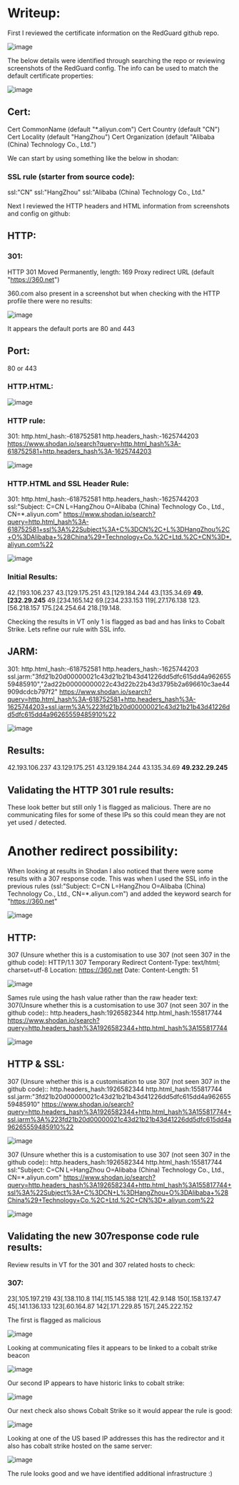 
# Writeup:

First I reviewed the certificate information on the RedGuard github repo. 

![image](https://github.com/m4nbat/SecBlogs/assets/16122365/9787ea5d-2c35-49f2-949a-290455613459)


The below details were identified through searching the repo or reviewing screenshots of the RedGuard config. The info can be used to match the default certificate properties:


![image](https://github.com/m4nbat/SecBlogs/assets/16122365/33948c26-109c-48bd-9a8a-54f9b092c7b9)


## Cert:
Cert CommonName (default "*.aliyun.com")
Cert Country (default "CN")
Cert Locality (default "HangZhou")
Cert Organization (default "Alibaba (China) Technology Co., Ltd.")

We can start by using something like the below in shodan:

### SSL rule (starter from source code):
ssl:"CN" ssl:"HangZhou" ssl:"Alibaba (China) Technology Co., Ltd."

Next I reviewed the HTTP headers and HTML information from screenshots and config on github:

## HTTP:

### 301:
HTTP 301 Moved Permanently, length: 169
Proxy redirect URL (default "https://360.net")

360.com also present in a screenshot but when checking with the HTTP profile there were no results:


![image](https://github.com/m4nbat/SecBlogs/assets/16122365/caa0dc9d-25e2-4436-9502-7cbcd601ca76)


It appears the default ports are 80 and 443

## Port: 
80 or 443

### HTTP.HTML:

![image](https://github.com/m4nbat/SecBlogs/assets/16122365/eca99554-8ea5-4dbb-8a47-68ffc059ba00)



### HTTP rule:
301:
http.html_hash:-618752581 http.headers_hash:-1625744203
https://www.shodan.io/search?query=http.html_hash%3A-618752581+http.headers_hash%3A-1625744203


![image](https://github.com/m4nbat/SecBlogs/assets/16122365/5b9360de-27ad-43f5-89a5-bd9c04339072)


### HTTP.HTML and SSL Header Rule:
301:
http.html_hash:-618752581 http.headers_hash:-1625744203 ssl:"Subject: C=CN L=HangZhou O=Alibaba (China) Technology Co., Ltd., CN=*.aliyun.com"
https://www.shodan.io/search?query=http.html_hash%3A-618752581+ssl%3A%22Subject%3A+C%3DCN%2C+L%3DHangZhou%2C+O%3DAlibaba+%28China%29+Technology+Co.%2C+Ltd.%2C+CN%3D*.aliyun.com%22


![image](https://github.com/m4nbat/SecBlogs/assets/16122365/06338e16-9756-42a8-ab71-d4385411e842)


### Initial Results:

42.[193.106.237
43.[129.175.251
43.[129.184.244
43.[135.34.69
**49.[232.29.245**
49.[234.165.142
69.[234.233.153
119[.27.176.138
123.[56.218.157
175.[24.254.64
218.[19.148.

Checking the results in VT only 1 is flagged as bad and has links to Cobalt Strike. Lets refine our rule with SSL info.


## JARM:

301:
http.html_hash:-618752581 http.headers_hash:-1625744203
ssl.jarm:"3fd21b20d00000021c43d21b21b43d41226dd5dfc615dd4a96265559485910","2ad22b00000000022c43d22b22b43d3795b2a696610c3ae44909dcdcb797f2"
https://www.shodan.io/search?query=http.html_hash%3A-618752581+http.headers_hash%3A-1625744203+ssl.jarm%3A%223fd21b20d00000021c43d21b21b43d41226dd5dfc615dd4a96265559485910%22


![image](https://github.com/m4nbat/SecBlogs/assets/16122365/b6eb76dd-cbab-465b-a764-130579b87081)

## Results:

42.193.106.237
43.129.175.251
43.129.184.244
43.135.34.69
**49.232.29.245**

## Validating the HTTP 301 rule results:

These look better but still only 1 is flagged as malicious. There are no communicating files for some of these IPs so this could mean they are not yet used / detected.


# Another redirect possibility:

When looking at results in Shodan I also noticed that there were some results with a 307 response code. This was when I used the SSL info in the previous rules (ssl:"Subject: C=CN L=HangZhou O=Alibaba (China) Technology Co., Ltd., CN=*.aliyun.com") and added the keyword search for "https://360.net" 


![image](https://github.com/m4nbat/SecBlogs/assets/16122365/83489a8f-e874-4622-b089-5dad105b7feb)


## HTTP:

307 (Unsure whether this is a customisation to use 307 (not seen 307 in the github code):
HTTP/1.1 307 Temporary Redirect
Content-Type: text/html; charset=utf-8
Location: https://360.net
Date:
Content-Length: 51


![image](https://github.com/m4nbat/SecBlogs/assets/16122365/079d810e-ba16-4a96-bda7-7fa347795c79)


Sames rule using the hash value rather than the raw header text: 
307(Unsure whether this is a customisation to use 307 (not seen 307 in the github code)::
http.headers_hash:1926582344 http.html_hash:155817744
https://www.shodan.io/search?query=http.headers_hash%3A1926582344+http.html_hash%3A155817744


![image](https://github.com/m4nbat/SecBlogs/assets/16122365/d6c52b49-2fdd-4cd1-bab3-3fb040267f1b)


## HTTP & SSL:

307 (Unsure whether this is a customisation to use 307 (not seen 307 in the github code)::
http.headers_hash:1926582344 http.html_hash:155817744
ssl.jarm:"3fd21b20d00000021c43d21b21b43d41226dd5dfc615dd4a96265559485910"
https://www.shodan.io/search?query=http.headers_hash%3A1926582344+http.html_hash%3A155817744+ssl.jarm%3A%223fd21b20d00000021c43d21b21b43d41226dd5dfc615dd4a96265559485910%22


![image](https://github.com/m4nbat/SecBlogs/assets/16122365/930fa909-c2e0-4914-85ad-8baac9573095)


307 (Unsure whether this is a customisation to use 307 (not seen 307 in the github code)::
http.headers_hash:1926582344 http.html_hash:155817744
ssl:"Subject: C=CN L=HangZhou O=Alibaba (China) Technology Co., Ltd., CN=*.aliyun.com"
https://www.shodan.io/search?query=http.headers_hash%3A1926582344+http.html_hash%3A155817744+ssl%3A%22Subject%3A+C%3DCN+L%3DHangZhou+O%3DAlibaba+%28China%29+Technology+Co.%2C+Ltd.%2C+CN%3D*.aliyun.com%22


![image](https://github.com/m4nbat/SecBlogs/assets/16122365/0c5d1607-d8ff-4d02-81ab-2a208f3bd321)



## Validating the new 307response code rule results:

Review results in VT for the 301 and 307 related hosts to check:

### 307:

23[.105.197.219
43[.138.110.8
114[.115.145.188
121[.42.9.148
150[.158.137.47
45[.141.136.133
123[.60.164.87
142[.171.229.85
157[.245.222.152

The first is flagged as malicious

![image](https://github.com/m4nbat/SecBlogs/assets/16122365/ac497fbf-06ff-4073-97c5-b08f0fc81575)

Looking at communicating files it appears to be linked to a cobalt strike beacon

![image](https://github.com/m4nbat/SecBlogs/assets/16122365/86706066-0d73-4fff-930d-77887481c95a)

Our second IP appears to have historic links to cobalt strike:


![image](https://github.com/m4nbat/SecBlogs/assets/16122365/87e12408-4975-43da-b9a2-e453868074f3)


Our next check also shows Cobalt Strike so it would appear the rule is good: 

![image](https://github.com/m4nbat/SecBlogs/assets/16122365/18208389-b0b6-4be4-bec8-165879cf9d16)

Looking at one of the US based IP addresses this has the redirector and it also has cobalt strike hosted on the same server: 

![image](https://github.com/m4nbat/SecBlogs/assets/16122365/36f3ab21-649d-45b9-bce5-03c0a536f013)

The rule looks good and we have identified additional infrastructure :)

